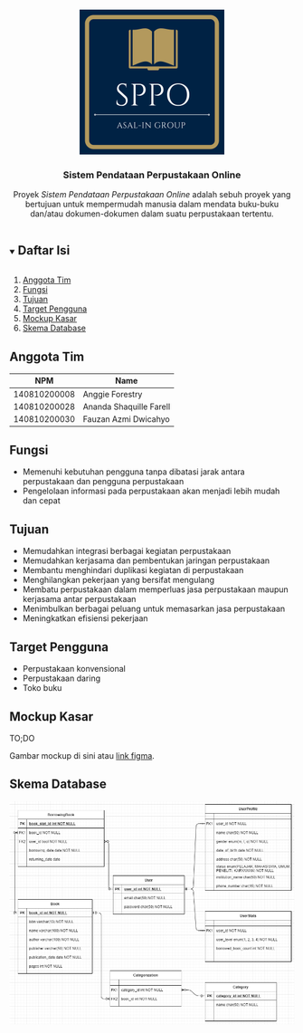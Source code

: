 <!-- Logo Proyek -->
<br />
<p align="center">
  <a href="https://github.com/praktikum-tiunpad-2021/proyek-web-asal-in">
    <img src="img\logo.png" alt="Logo" width="256" height="256">
  </a>

  <h3 align="center">Sistem Pendataan Perpustakaan Online</h3>

  <p align="center">
    Proyek <i>Sistem Pendataan Perpustakaan Online</i> adalah sebuh proyek
    yang bertujuan untuk mempermudah manusia dalam mendata buku-buku dan/atau dokumen-dokumen
    dalam suatu perpustakaan tertentu.
  </p>
</p>

<!-- Daftar Isi -->
<details open="open">
  <summary><h2 style="display: inline-block">Daftar Isi</h2></summary>
  <ol>
    <li><a href="#anggota-tim">Anggota Tim</a></li>
    <li><a href="#fungsi">Fungsi</a></li>
    <li><a href="#tujuan">Tujuan</a></li>
    <li><a href="#target-pengguna">Target Pengguna</a></li>
    <li><a href="#mockup-kasar">Mockup Kasar</a></li>
    <li><a href="#skema-database">Skema Database</a></li>
  </ol>
</details>

<!-- Anggota Tim -->
## Anggota Tim
| NPM           | Name                    |
| ------------- |-------------------------|
| 140810200008  | Anggie Forestry         |
| 140810200028  | Ananda Shaquille Farell |
| 140810200030  | Fauzan Azmi Dwicahyo    |

<!-- Fungsi -->
## Fungsi
- Memenuhi kebutuhan pengguna tanpa dibatasi jarak antara perpustakaan dan pengguna perpustakaan
- Pengelolaan informasi pada perpustakaan akan menjadi lebih mudah dan cepat

<!-- Tujuan -->
## Tujuan
- Memudahkan integrasi berbagai kegiatan perpustakaan
- Memudahkan kerjasama dan pembentukan jaringan perpustakaan
- Membantu menghindari duplikasi kegiatan di perpustakaan
- Menghilangkan pekerjaan yang bersifat mengulang
- Membatu perpustakaan dalam memperluas jasa perpustakaan maupun kerjasama antar perpustakaan
- Menimbulkan berbagai peluang untuk memasarkan jasa perpustakaan
- Meningkatkan efisiensi pekerjaan

<!-- Target Pengguna -->
## Target Pengguna
- Perpustakaan konvensional
- Perpustakaan daring
- Toko buku

<!-- Mockup Kasar -->
## Mockup Kasar

TO;DO

Gambar mockup di sini atau [link figma](https://figma.com/).

<!-- Skema Database -->
## Skema Database
![](img\database_scheme.png)

